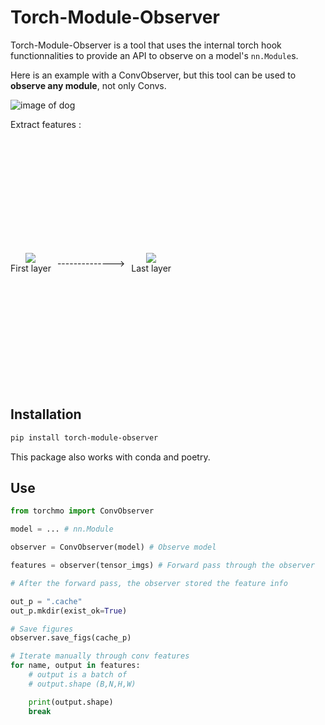 # Torch-Module-Observer

Torch-Module-Observer is a tool that uses the internal torch hook functionnalities to provide an API to observe on a model's `nn.Module`s.

Here is an example with a ConvObserver, but this tool can be used to **observe any module**, not only Convs.

![image of dog](https://github.com/AlanBlanchet/torch-module-observer/blob/master/images/dog.jpg?raw=true)

Extract features :

<div style="width:100%;height:400px;display:flex;align-items:center">
    <div style="display:flex;flex-direction:column;align-items:center">
        <img src="https://github.com/AlanBlanchet/torch-module-observer/blob/master/images/conv1.jpg?raw=true"/>
        <label>First layer</label>
    </div>
    <div style="margin:10px;white-space:nowrap">--------------></div>
    <div style="display:flex;flex-direction:column;align-items:center">
        <img src="https://github.com/AlanBlanchet/torch-module-observer/blob/master/images/layer4.1.conv2.jpg?raw=true"/>
        <label>Last layer</label>
    </div>
</div>

## Installation

```bash
pip install torch-module-observer
```

This package also works with conda and poetry.

## Use

```python
from torchmo import ConvObserver

model = ... # nn.Module

observer = ConvObserver(model) # Observe model

features = observer(tensor_imgs) # Forward pass through the observer

# After the forward pass, the observer stored the feature info

out_p = ".cache"
out_p.mkdir(exist_ok=True)

# Save figures
observer.save_figs(cache_p)

# Iterate manually through conv features
for name, output in features:
    # output is a batch of
    # output.shape (B,N,H,W)

    print(output.shape)
    break
```
